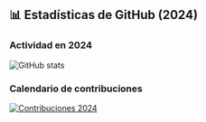 ## 📊 Estadísticas de GitHub (2024)

### Actividad en 2024
![GitHub stats](https://github-readme-activity-graph.vercel.app/graph?username=JeremiasSavone&theme=radical&include_all_commits=true)

### Calendario de contribuciones
[![Contribuciones 2024](https://metrics.lecoq.io/JeremiasSavone?template=isocalendar&base=contributions&from=2024-01-01)](https://github.com/JeremiasSavone)

